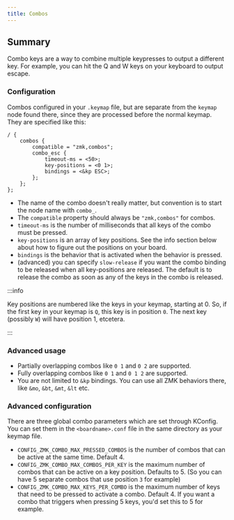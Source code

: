 ```yaml
---
title: Combos
---
```


## Summary

Combo keys are a way to combine multiple keypresses to output a different key. For example, you can hit the Q and W keys on your keyboard to output escape.

### Configuration

Combos configured in your `.keymap` file, but are separate from the `keymap` node found there, since they are processed before the normal keymap. They are specified like this:

```
/ {
	combos {
		compatible = "zmk,combos";
		combo_esc {
			timeout-ms = <50>;
			key-positions = <0 1>;
			bindings = <&kp ESC>;
		};
	};
};
```

- The name of the combo doesn't really matter, but convention is to start the node name with `combo_`.
- The `compatible` property should always be `"zmk,combos"` for combos.
- `timeout-ms` is the number of milliseconds that all keys of the combo must be pressed.
- `key-positions` is an array of key positions. See the info section below about how to figure out the positions on your board.
- `bindings` is the behavior that is activated when the behavior is pressed.
- (advanced) you can specify `slow-release` if you want the combo binding to be released when all key-positions are released. The default is to release the combo as soon as any of the keys in the combo is released.

:::info

Key positions are numbered like the keys in your keymap, starting at 0. So, if the first key in your keymap is `Q`, this key is in position `0`. The next key (possibly `W`) will have position 1, etcetera.

:::

### Advanced usage

- Partially overlapping combos like `0 1` and `0 2` are supported.
- Fully overlapping combos like `0 1` and `0 1 2` are supported.
- You are not limited to `&kp` bindings. You can use all ZMK behaviors there, like `&mo`, `&bt`, `&mt`, `&lt` etc.

### Advanced configuration

There are three global combo parameters which are set through KConfig. You can set them in the `<boardname>.conf` file in the same directory as your keymap file.

- `CONFIG_ZMK_COMBO_MAX_PRESSED_COMBOS` is the number of combos that can be active at the same time. Default 4.
- `CONFIG_ZMK_COMBO_MAX_COMBOS_PER_KEY` is the maximum number of combos that can be active on a key position. Defaults to 5. (So you can have 5 separate combos that use position `3` for example)
- `CONFIG_ZMK_COMBO_MAX_KEYS_PER_COMBO` is the maximum number of keys that need to be pressed to activate a combo. Default 4. If you want a combo that triggers when pressing 5 keys, you'd set this to 5 for example.

